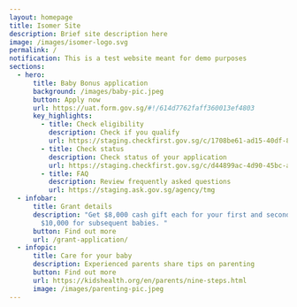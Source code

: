 ```yaml
---
layout: homepage
title: Isomer Site
description: Brief site description here
image: /images/isomer-logo.svg
permalink: /
notification: This is a test website meant for demo purposes
sections:
  - hero:
      title: Baby Bonus application
      background: /images/baby-pic.jpeg
      button: Apply now
      url: https://uat.form.gov.sg/#!/614d7762faff360013ef4803
      key_highlights:
        - title: Check eligibility
          description: Check if you qualify
          url: https://staging.checkfirst.gov.sg/c/1708be61-ad15-40df-8196-d4f0326d72f5
        - title: Check status
          description: Check status of your application
          url: https://staging.checkfirst.gov.sg/c/d44899ac-4d90-45bc-a114-e2cc390d177d
        - title: FAQ
          description: Review frequently asked questions
          url: https://staging.ask.gov.sg/agency/tmg
  - infobar:
      title: Grant details
      description: "Get $8,000 cash gift each for your first and second baby, and
        $10,000 for subsequent babies. "
      button: Find out more
      url: /grant-application/
  - infopic:
      title: Care for your baby
      description: Experienced parents share tips on parenting
      button: Find out more
      url: https://kidshealth.org/en/parents/nine-steps.html
      image: /images/parenting-pic.jpeg
---
```

